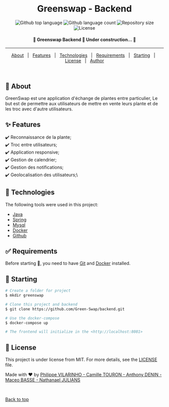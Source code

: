 <h1 align="center">Greenswap - Backend</h1>

<p align="center">
  <img alt="Github top language" src="https://img.shields.io/github/languages/top/Green-Swap/backend?color=56BEB8">

  <img alt="Github language count" src="https://img.shields.io/github/languages/count/Green-Swap/backend?color=56BEB8">

  <img alt="Repository size" src="https://img.shields.io/github/repo-size/Green-Swap/backend?color=56BEB8">

  <img alt="License" src="https://img.shields.io/github/license/Green-Swap/backend?color=56BEB8">
</p>

<!-- Status -->

<h4 align="center">
	🚧  Greenswap Backend 🚀 Under construction...  🚧
</h4> 

<hr>
<p align="center">
  <a href="#dart-about">About</a> &#xa0; | &#xa0; 
  <a href="#sparkles-features">Features</a> &#xa0; | &#xa0;
  <a href="#rocket-technologies">Technologies</a> &#xa0; | &#xa0;
  <a href="#white_check_mark-requirements">Requirements</a> &#xa0; | &#xa0;
  <a href="#checkered_flag-starting">Starting</a> &#xa0; | &#xa0;
  <a href="#memo-license">License</a> &#xa0; | &#xa0;
  <a href="#author" target="_blank">Author</a>
</p>

<br>

## :dart: About ##

GreenSwap est une application d'échange de plantes entre particulier, Le but est de permettre aux utilisateurs de mettre en vente leurs plante et de les troc avec d'autre utilisateurs.

## :sparkles: Features ##

:heavy_check_mark: Reconnaissance de la plante;\
:heavy_check_mark: Troc entre utilisateurs;\
:heavy_check_mark: Application responsive;\
:heavy_check_mark: Gestion de calendrier;\
:heavy_check_mark: Gestion des notifications;\
:heavy_check_mark: Geolocalisation des utilisateurs;\

## :rocket: Technologies ##

The following tools were used in this project:

- [Java](https://www.java.com/fr/)
- [Spring](https://spring.io)
- [Mysql](https://www.mysql.com/fr/)
- [Docker](https://www.docker.com/)
- [Github](https://github.com/Green-Swap/backend)

## :white_check_mark: Requirements ##

Before starting :checkered_flag:, you need to have [Git](https://git-scm.com) and [Docker](https://www.docker.com/) installed.

## :checkered_flag: Starting ##

```bash
# Create a folder for project
$ mkdir greenswap

# Clone this project and backend
$ git clone https://github.com/Green-Swap/backend.git

# Use the docker-compose
$ docker-compose up

# The frontend will initialize in the <http://localhost:8081>
```

## :memo: License ##

This project is under license from MIT. For more details, see the [LICENSE](LICENSE.md) file.


Made with :heart: by <a href="https://github.com/Green-Swap/" target="_blank">Philippe VILARINHO - Camille TOURON - Anthony DENIN - Maceo BASSE - Nathanael JULIANS</a>

&#xa0;

<a href="#top">Back to top</a>